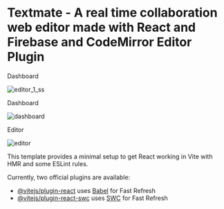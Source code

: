 # Textmate - A real time collaboration web editor made with React and Firebase and CodeMirror Editor Plugin

Dashboard

![editor_1_ss](https://github.com/Sanga-byte29/TextMate/assets/78073395/4217589e-02a3-4ee7-89fe-3626c8c781bc)

Dashboard

![dashboard](https://github.com/Sanga-byte29/TextMate/assets/78073395/f3d7bd9b-4386-4baa-acfd-7e6bc5938c8f)

Editor

![editor](https://github.com/Sanga-byte29/TextMate/assets/78073395/1afc2a01-d388-48de-9fbb-13cc1ba43c4a)


This template provides a minimal setup to get React working in Vite with HMR and some ESLint rules.

Currently, two official plugins are available:

- [@vitejs/plugin-react](https://github.com/vitejs/vite-plugin-react/blob/main/packages/plugin-react/README.md) uses [Babel](https://babeljs.io/) for Fast Refresh
- [@vitejs/plugin-react-swc](https://github.com/vitejs/vite-plugin-react-swc) uses [SWC](https://swc.rs/) for Fast Refresh
